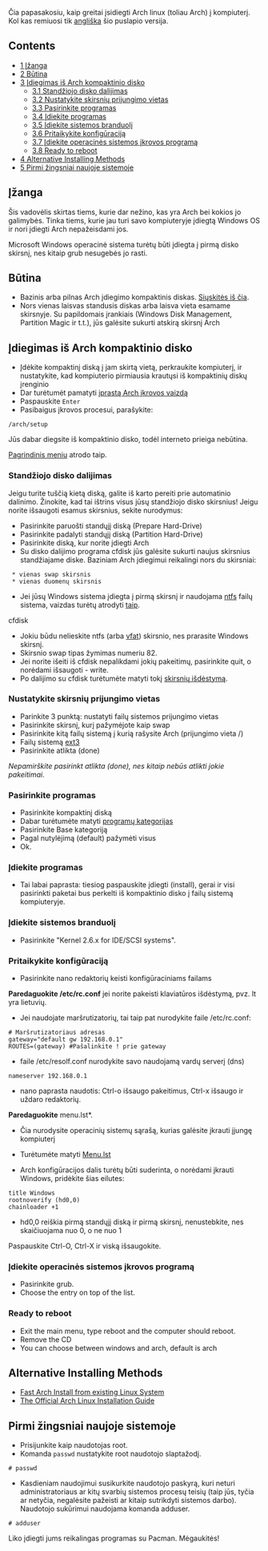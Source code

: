 Čia papasakosiu, kaip greitai įsidiegti Arch linux (toliau Arch) į kompiuterį. Kol kas remiuosi tik [angliška](/index.php/Quick_Archlinux_Install "Quick Archlinux Install") šio puslapio versija.

## Contents

*   [1 Įžanga](#.C4.AE.C5.BEanga)
*   [2 Būtina](#B.C5.ABtina)
*   [3 Įdiegimas iš Arch kompaktinio disko](#.C4.AEdiegimas_i.C5.A1_Arch_kompaktinio_disko)
    *   [3.1 Standžiojo disko dalijimas](#Stand.C5.BEiojo_disko_dalijimas)
    *   [3.2 Nustatykite skirsnių prijungimo vietas](#Nustatykite_skirsni.C5.B3_prijungimo_vietas)
    *   [3.3 Pasirinkite programas](#Pasirinkite_programas)
    *   [3.4 Įdiekite programas](#.C4.AEdiekite_programas)
    *   [3.5 Įdiekite sistemos branduolį](#.C4.AEdiekite_sistemos_branduol.C4.AF)
    *   [3.6 Pritaikykite konfigūraciją](#Pritaikykite_konfig.C5.ABracij.C4.85)
    *   [3.7 Įdiekite operacinės sistemos įkrovos programą](#.C4.AEdiekite_operacin.C4.97s_sistemos_.C4.AFkrovos_program.C4.85)
    *   [3.8 Ready to reboot](#Ready_to_reboot)
*   [4 Alternative Installing Methods](#Alternative_Installing_Methods)
*   [5 Pirmi žingsniai naujoje sistemoje](#Pirmi_.C5.BEingsniai_naujoje_sistemoje)

## Įžanga

Šis vadovėlis skirtas tiems, kurie dar nežino, kas yra Arch bei kokios jo galimybės. Tinka tiems, kurie jau turi savo kompiuteryje įdiegtą Windows OS ir nori įdiegti Arch nepažeisdami jos.

Microsoft Windows operacinė sistema turėtų būti įdiegta į pirmą disko skirsnį, nes kitaip grub nesugebės jo rasti.

## Būtina

*   Bazinis arba pilnas Arch įdiegimo kompaktinis diskas. [Siųskitės iš čia](https://www.archlinux.org/download/).
*   Nors vienas laisvas standusis diskas arba laisva vieta esamame skirsnyje. Su papildomais įrankiais (Windows Disk Management, Partition Magic ir t.t.), jūs galėsite sukurti atskirą skirsnį Arch

## Įdiegimas iš Arch kompaktinio disko

*   Įdėkite kompaktinį diską į jam skirtą vietą, perkraukite kompiuterį, ir nustatykite, kad kompiuterio pirmiausia krautųsi iš kompaktinių diskų įrenginio
*   Dar turėtumėt pamatyti [įprastą Arch įkrovos vaizdą](http://home.arcor.de/Langeland/1.png)
*   Paspauskite `Enter`
*   Pasibaigus įkrovos procesui, parašykite:

```
/arch/setup

```

Jūs dabar diegsite iš kompaktinio disko, todėl interneto prieiga nebūtina.

[Pagrindinis meniu](http://home.arcor.de/Langeland/6.png) atrodo taip.

### Standžiojo disko dalijimas

Jeigu turite tuščią kietą diską, galite iš karto pereiti prie automatinio dalinimo. Žinokite, kad tai ištrins visus jūsų standžiojo disko skirsnius! Jeigu norite išsaugoti esamus skirsnius, sekite nurodymus:

*   Pasirinkite paruošti standųjį diską (Prepare Hard-Drive)
*   Pasirinkite padalyti standųjį diską (Partition Hard-Drive)
*   Pasirinkite diską, kur norite įdiegti Arch
*   Su disko dalijimo programa cfdisk jūs galėsite sukurti naujus skirsnius standžiajame diske. Baziniam Arch įdiegimui reikalingi nors du skirsniai:

```
 * vienas swap skirsnis
 * vienas duomenų skirsnis

```

*   Jei jūsų Windows sistema įdiegta į pirmą skirsnį ir naudojama [ntfs](https://en.wikipedia.org/wiki/Ntfs "wikipedia:Ntfs") failų sistema, vaizdas turėtų atrodyti [taip](http://home.arcor.de/Langeland/9.png).

cfdisk

*   Jokiu būdu nelieskite ntfs (arba [vfat](https://en.wikipedia.org/wiki/Vfat "wikipedia:Vfat")) skirsnio, nes prarasite Windows skirsnį.
*   Skirsnio swap tipas žymimas numeriu 82.
*   Jei norite išeiti iš cfdisk nepalikdami jokių pakeitimų, pasirinkite quit, o norėdami išsaugoti - write.
*   Po dalijimo su cfdisk turėtumėte matyti tokį [skirsnių išdėstymą](http://home.arcor.de/Langeland/10.png).

### Nustatykite skirsnių prijungimo vietas

*   Parinkite 3 punktą: nustatyti failų sistemos prijungimo vietas
*   Pasirinkite skirsnį, kurį pažymėjote kaip swap
*   Pasirinkite kitą failų sistemą į kurią rašysite Arch (prijungimo vieta /)
*   Failų sistemą [ext3](https://en.wikipedia.org/wiki/Ext3 "wikipedia:Ext3")
*   Pasirinkite atlikta (done)

*Nepamirškite pasirinkt atlikta (done), nes kitaip nebūs atlikti jokie pakeitimai.*

### Pasirinkite programas

*   Pasirinkite kompaktinį diską
*   Dabar turėtumėte matyti [programų kategorijas](http://home.arcor.de/Langeland/11.png)
*   Pasirinkite Base kategoriją
*   Pagal nutylėjimą (default) pažymėti visus
*   Ok.

### Įdiekite programas

*   Tai labai paprasta: tiesiog paspauskite įdiegti (install), gerai ir visi pasirinkti paketai bus perkelti iš kompaktinio disko į failų sistemą kompiuteryje.

### Įdiekite sistemos branduolį

*   Pasirinkite "Kernel 2.6.x for IDE/SCSI systems".

### Pritaikykite konfigūraciją

*   Pasirinkite nano redaktorių keisti konfigūraciniams failams

**Paredaguokite /etc/rc.conf** jei norite pakeisti klaviatūros išdėstymą, pvz. lt yra lietuvių.

*   Jei naudojate maršrutizatorių, tai taip pat nurodykite faile /etc/rc.conf:

```
# Maršrutizatoriaus adresas
gateway="default gw 192.168.0.1"
ROUTES=(gateway) #Pašalinkite ! prie gateway

```

*   faile /etc/resolf.conf nurodykite savo naudojamą vardų serverį (dns)

```
nameserver 192.168.0.1

```

*   nano paprasta naudotis: Ctrl-o išsaugo pakeitimus, Ctrl-x išsaugo ir uždaro redaktorių.

**Paredaguokite** menu.lst*.

*   Čia nurodysite operacinių sistemų sąrašą, kurias galėsite įkrauti įjungę kompiuterį
*   Turėtumėte matyti [Menu.lst](http://home.arcor.de/Langeland/13.png)

*   Arch konfigūracijos dalis turėtų būti suderinta, o norėdami įkrauti Windows, pridėkite šias eilutes:

```
title Windows
rootnoverify (hd0,0)
chainloader +1

```

*   hd0,0 reiškia pirmą standųjį diską ir pirmą skirsnį, nenustebkite, nes skaičiuojama nuo 0, o ne nuo 1

Paspauskite Ctrl-O, Ctrl-X ir viską išsaugokite.

### Įdiekite operacinės sistemos įkrovos programą

*   Pasirinkite grub.
*   Choose the entry on top of the list.

### Ready to reboot

*   Exit the main menu, type reboot and the computer should reboot.
*   Remove the CD
*   You can choose between windows and arch, default is arch

## Alternative Installing Methods

*   [Fast Arch Install from existing Linux System](/index.php/Fast_Arch_Install_from_existing_Linux_System "Fast Arch Install from existing Linux System")
*   [The Official Arch Linux Installation Guide](https://www.archlinux.org/static/docs/arch-install-guide.html)

## Pirmi žingsniai naujoje sistemoje

*   Prisijunkite kaip naudotojas root.
*   Komanda `passwd` nustatykite root naudotojo slaptažodį.

```
# passwd

```

*   Kasdieniam naudojimui susikurkite naudotojo paskyrą, kuri neturi administratoriaus ar kitų svarbių sistemos procesų teisių (taip jūs, tyčia ar netyčia, negalėsite pažeisti ar kitaip sutrikdyti sistemos darbo). Naudotojo sukūrimui naudojama komanda adduser.

```
# adduser

```

Liko įdiegti jums reikalingas programas su Pacman. Mėgaukitės!
